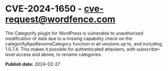 # CVE-2024-1650 - cve-request@wordfence.com

The Categorify plugin for WordPress is vulnerable to unauthorized modification of data due to a missing capability check on the categorifyAjaxRenameCategory function in all versions up to, and including, 1.0.7.4. This makes it possible for authenticated attackers, with subscriber-level access and above, to rename categories.

**Publish date:** 2024-02-27
